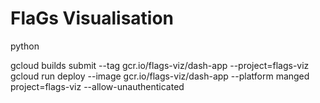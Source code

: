 # FlaGs Visualisation 

python 


gcloud builds submit --tag gcr.io/flags-viz/dash-app --project=flags-viz
gcloud run deploy --image gcr.io/flags-viz/dash-app --platform manged project=flags-viz --allow-unauthenticated